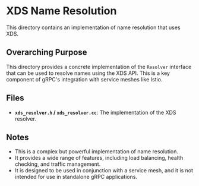 # XDS Name Resolution

This directory contains an implementation of name resolution that uses XDS.

## Overarching Purpose

This directory provides a concrete implementation of the `Resolver` interface that can be used to resolve names using the XDS API. This is a key component of gRPC's integration with service meshes like Istio.

## Files

- **`xds_resolver.h` / `xds_resolver.cc`**: The implementation of the XDS resolver.

## Notes

- This is a complex but powerful implementation of name resolution.
- It provides a wide range of features, including load balancing, health checking, and traffic management.
- It is designed to be used in conjunction with a service mesh, and it is not intended for use in standalone gRPC applications.
